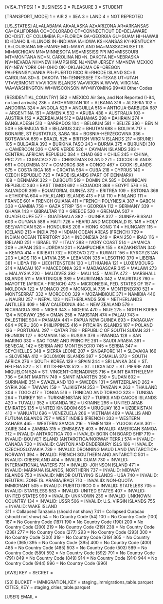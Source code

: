 [VISA_TYPES]
1 = BUSINESS
2 = PLEASURE
3 = STUDENT

[TRANSPORT_MODE]
1 = AIR
2 = SEA
3 = LAND
4 = NOT REPROTED

[US_STATES]
AL=ALABAMA
AK=ALASKA
AZ=ARIZONA
AR=ARKANSAS
CA=CALIFORNIA
CO=COLORADO
CT=CONNECTICUT
DE=DELAWARE
DC=DIST. OF COLUMBIA
FL=FLORIDA
GA=GEORGIA
GU=GUAM
HI=HAWAII
ID=IDAHO
IL=ILLINOIS
IN=INDIANA
IA=IOWA
KS=KANSAS
KY=KENTUCKY
LA=LOUISIANA
ME=MAINE
MD=MARYLAND
MA=MASSACHUSETTS
MI=MICHIGAN
MN=MINNESOTA
MS=MISSISSIPPI
MO=MISSOURI
MT=MONTANA
NC=N. CAROLINA
ND=N. DAKOTA
NE=NEBRASKA
NV=NEVADA
NH=NEW HAMPSHIRE
NJ=NEW JERSEY
NM=NEW MEXICO
NY=NEW YORK
OH=OHIO
OK=OKLAHOMA
OR=OREGON
PA=PENNSYLVANIA
PR=PUERTO RICO
RI=RHODE ISLAND
SC=S. CAROLINA
SD=S. DAKOTA
TN=TENNESSEE
TX=TEXAS
UT=UTAH
VT=VERMONT
VI=VIRGIN ISLANDS
VA=VIRGINIA
WV=W. VIRGINIA
WA=WASHINGTON
WI=WISCONSON
WY=WYOMING 
99=All Other Codes

[RESIDENTIAL_COUNTRY]
582 =  MEXICO Air Sea, and Not Reported (I-94, no land arrivals)
236 =  AFGHANISTAN
101 =  ALBANIA
316 =  ALGERIA
102 =  ANDORRA
324 =  ANGOLA
529 =  ANGUILLA
518 =  ANTIGUA-BARBUDA
687 =  ARGENTINA 
151 =  ARMENIA
532 =  ARUBA
438 =  AUSTRALIA
103 =  AUSTRIA
152 =  AZERBAIJAN
512 =  BAHAMAS
298 =  BAHRAIN
274 =  BANGLADESH
513 =  BARBADOS
104 =  BELGIUM
581 =  BELIZE
386 =  BENIN
509 =  BERMUDA
153 =  BELARUS
242 =  BHUTAN
688 =  BOLIVIA
717 =  BONAIRE, ST EUSTATIUS, SABA 
164 =  BOSNIA-HERZEGOVINA
336 =  BOTSWANA
689 =  BRAZIL
525 =  BRITISH VIRGIN ISLANDS
217 =  BRUNEI
105 =  BULGARIA
393 =  BURKINA FASO
243 =  BURMA
375 =  BURUNDI
310 =  CAMEROON
326 =  CAPE VERDE
526 =  CAYMAN ISLANDS
383 =  CENTRAL AFRICAN REPUBLIC
384 =  CHAD
690 =  CHILE
245 =  CHINA, PRC
721 =  CURACAO 
270 =  CHRISTMAS ISLAND
271 =  COCOS ISLANDS
691 =  COLOMBIA
317 =  COMOROS
385 =  CONGO
467 =  COOK ISLANDS
575 =  COSTA RICA
165 =  CROATIA
584 =  CUBA
218 =  CYPRUS
140 =  CZECH REPUBLIC
723 =  FAROE ISLANDS (PART OF DENMARK)  
108 =  DENMARK
322 =  DJIBOUTI
519 =  DOMINICA
585 =  DOMINICAN REPUBLIC
240 =  EAST TIMOR
692 =  ECUADOR
368 =  EGYPT
576 =  EL SALVADOR
399 =  EQUATORIAL GUINEA
372 =  ERITREA
109 =  ESTONIA
369 =  ETHIOPIA
604 =  FALKLAND ISLANDS
413 =  FIJI
110 =  FINLAND
111 =  FRANCE
601 =  FRENCH GUIANA
411 =  FRENCH POLYNESIA
387 =  GABON
338 =  GAMBIA
758 =  GAZA STRIP 
154 =  GEORGIA
112 =  GERMANY
339 =  GHANA
143 =  GIBRALTAR
113 =  GREECE
520 =  GRENADA
507 =  GUADELOUPE
577 =  GUATEMALA
382 =  GUINEA
327 =  GUINEA-BISSAU
603 =  GUYANA
586 =  HAITI
726 =  HEARD AND MCDONALD IS.
149 =  HOLY SEE/VATICAN
528 =  HONDURAS
206 =  HONG KONG
114 =  HUNGARY
115 =  ICELAND
213 =  INDIA
759 =  INDIAN OCEAN AREAS (FRENCH) 
729 =  INDIAN OCEAN TERRITORY 
204 =  INDONESIA
249 =  IRAN
250 =  IRAQ
116 =  IRELAND
251 =  ISRAEL
117 =  ITALY
388 =  IVORY COAST
514 =  JAMAICA
209 =  JAPAN
253 =  JORDAN
201 =  KAMPUCHEA
155 =  KAZAKHSTAN
340 =  KENYA
414 =  KIRIBATI
732 =  KOSOVO 
272 =  KUWAIT
156 =  KYRGYZSTAN
203 =  LAOS
118 =  LATVIA
255 =  LEBANON
335 =  LESOTHO
370 =  LIBERIA
381 =  LIBYA
119 =  LIECHTENSTEIN
120 =  LITHUANIA
121 =  LUXEMBOURG
214 =  MACAU
167 =  MACEDONIA
320 =  MADAGASCAR
345 =  MALAWI
273 =  MALAYSIA
220 =  MALDIVES
392 =  MALI
145 =  MALTA
472 =  MARSHALL ISLANDS
511 =  MARTINIQUE
389 =  MAURITANIA
342 =  MAURITIUS
760 =  MAYOTTE (AFRICA - FRENCH) 
473 =  MICRONESIA, FED. STATES OF
157 =  MOLDOVA
122 =  MONACO
299 =  MONGOLIA
735 =  MONTENEGRO 
521 =  MONTSERRAT
332 =  MOROCCO
329 =  MOZAMBIQUE
371 =  NAMIBIA
440 =  NAURU
257 =  NEPAL
123 =  NETHERLANDS
508 =  NETHERLANDS ANTILLES
409 =  NEW CALEDONIA
464 =  NEW ZEALAND
579 =  NICARAGUA
390 =  NIGER
343 =  NIGERIA
470 =  NIUE
275 =  NORTH KOREA
124 =  NORWAY
256 =  OMAN
258 =  PAKISTAN
474 =  PALAU
743 =  PALESTINE 
504 =  PANAMA
441 =  PAPUA NEW GUINEA
693 =  PARAGUAY
694 =  PERU
260 =  PHILIPPINES
416 =  PITCAIRN ISLANDS
107 =  POLAND
126 =  PORTUGAL
297 =  QATAR
748 =  REPUBLIC OF SOUTH SUDAN
321 =  REUNION
127 =  ROMANIA
158 =  RUSSIA
376 =  RWANDA
128 =  SAN MARINO
330 =  SAO TOME AND PRINCIPE
261 =  SAUDI ARABIA
391 =  SENEGAL
142 =  SERBIA AND MONTENEGRO
745 =  SERBIA 
347 =  SEYCHELLES
348 =  SIERRA LEONE
207 =  SINGAPORE
141 =  SLOVAKIA
166 =  SLOVENIA
412 =  SOLOMON ISLANDS
397 =  SOMALIA
373 =  SOUTH AFRICA
276 =  SOUTH KOREA
129 =  SPAIN
244 =  SRI LANKA
346 =  ST. HELENA
522 =  ST. KITTS-NEVIS
523 =  ST. LUCIA
502 =  ST. PIERRE AND MIQUELON
524 =  ST. VINCENT-GRENADINES
716 =  SAINT BARTHELEMY 
736 =  SAINT MARTIN 
749 =  SAINT MAARTEN 
350 =  SUDAN
602 =  SURINAME
351 =  SWAZILAND
130 =  SWEDEN
131 =  SWITZERLAND
262 =  SYRIA
268 =  TAIWAN
159 =  TAJIKISTAN
353 =  TANZANIA
263 =  THAILAND
304 =  TOGO
417 =  TONGA
516 =  TRINIDAD AND TOBAGO
323 =  TUNISIA
264 =  TURKEY
161 =  TURKMENISTAN
527 =  TURKS AND CAICOS ISLANDS
420 =  TUVALU
352 =  UGANDA
162 =  UKRAINE
296 =  UNITED ARAB EMIRATES
135 =  UNITED KINGDOM
695 =  URUGUAY
163 =  UZBEKISTAN
410 =  VANUATU
696 =  VENEZUELA
266 =  VIETNAM
469 =  WALLIS AND FUTUNA ISLANDS
757 =  WEST INDIES (FRENCH) 
333 =  WESTERN SAHARA
465 =  WESTERN SAMOA
216 =  YEMEN
139 =  YUGOSLAVIA
301 =  ZAIRE
344 =  ZAMBIA
315 =  ZIMBABWE
403 =  INVALID: AMERICAN SAMOA
712 =  INVALID: ANTARCTICA 
700 =  INVALID: BORN ON BOARD SHIP
719 =  INVALID: BOUVET ISLAND (ANTARCTICA/NORWAY TERR.)
574 =  INVALID: CANADA
720 =  INVALID: CANTON AND ENDERBURY ISLS 
106 =  INVALID: CZECHOSLOVAKIA
739 =  INVALID: DRONNING MAUD LAND (ANTARCTICA-NORWAY) 
394 =  INVALID: FRENCH SOUTHERN AND ANTARCTIC
501 =  INVALID: GREENLAND
404 =  INVALID: GUAM
730 =  INVALID: INTERNATIONAL WATERS 
731 =  INVALID: JOHNSON ISLAND 
471 =  INVALID: MARIANA ISLANDS, NORTHERN
737 =  INVALID: MIDWAY ISLANDS 
753 =  INVALID: MINOR OUTLYING ISLANDS - USA
740 =  INVALID: NEUTRAL ZONE (S. ARABIA/IRAQ) 
710 =  INVALID: NON-QUOTA IMMIGRANT
505 =  INVALID: PUERTO RICO
0  =  INVALID: STATELESS
705 =  INVALID: STATELESS
583 =  INVALID: UNITED STATES
407 =  INVALID: UNITED STATES
999 =  INVALID: UNKNOWN
239 =  INVALID: UNKNOWN COUNTRY
134 =  INVALID: USSR
506 =  INVALID: U.S. VIRGIN ISLANDS
755 =  INVALID: WAKE ISLAND  
311 =  Collapsed Tanzania (should not show)
741 =  Collapsed Curacao (should not show)
54 =  No Country Code (54)
100 =  No Country Code (100)
187 =  No Country Code (187)
190 =  No Country Code (190)
200 =  No Country Code (200)
219 =  No Country Code (219)
238 =  No Country Code (238)
277 =  No Country Code (277)
293 =  No Country Code (293)
300 =  No Country Code (300)
319 =  No Country Code (319)
365 =  No Country Code (365)
395 =  No Country Code (395)
400 =  No Country Code (400)
485 =  No Country Code (485)
503 =  No Country Code (503)
589 =  No Country Code (589)
592 =  No Country Code (592)
791 =  No Country Code (791)
849 =  No Country Code (849)
914 =  No Country Code (914)
944 =  No Country Code (944)
996 =  No Country Code (996)

[AWS]
KEY = 
SECRET = 

[S3]
BUCKET = 
IMMIGRATION_KEY = staging_immigrations_table.parquet
CITIES_KEY = staging_cities_table.parquet

[USER]
EMAIL = 